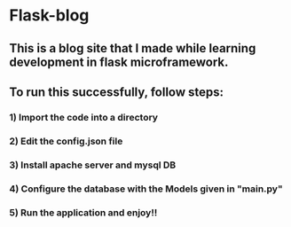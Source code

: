 # Flask-blog
## This is a blog site that I made while learning development in flask microframework.

## To run this successfully, follow steps:
### 1) Import the code into a directory
### 2) Edit the config.json file
### 3) Install apache server and mysql DB
### 4) Configure the database with the Models given in "main.py"
### 5) Run the application and enjoy!!
